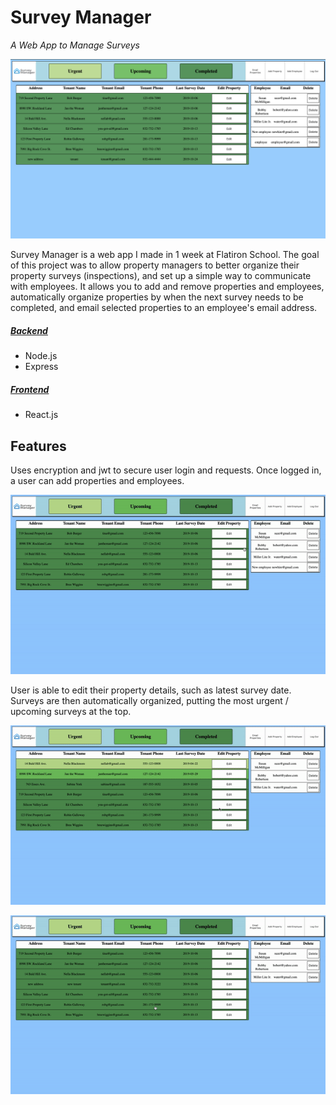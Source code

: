 # Survey Manager
*A Web App to Manage Surveys*

![intro](https://github.com/ethancollins0/mod-4-backend/blob/master/GitFiles/Screen%20Shot%202019-10-06%20at%206.20.39%20PM.png)

Survey Manager is a web app I made in 1 week at Flatiron School. The goal of this project was to allow property managers to better organize their property surveys (inspections), and set up a simple way to communicate with employees. It allows you to add and remove properties and employees, automatically organize properties by when the next survey needs to be completed, and email selected properties to an employee's email address.

##### [Backend](https://github.com/ethancollins0/mod-4-backend)
- Node.js
- Express
 
##### [Frontend](https://github.com/ethancollins0/mod-4-frontend)
- React.js

## Features
Uses encryption and jwt to secure user login and requests. Once logged in, a user can add properties and employees.

![adding](https://github.com/ethancollins0/mod-4-backend/blob/master/GitFiles/adding.gif)

User is able to edit their property details, such as latest survey date. Surveys are then automatically organized, putting the most urgent / upcoming surveys at the top.

![editing](https://github.com/ethancollins0/mod-4-backend/blob/master/GitFiles/edit-properties.gif)






![email](https://github.com/ethancollins0/mod-4-backend/blob/master/GitFiles/email.gif) 
